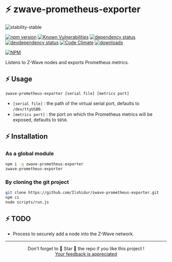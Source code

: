 # ⚡ zwave-prometheus-exporter

![stability-stable](https://img.shields.io/badge/stability-stable-green.svg)

[![npm version][version-badge]][version-url]
[![Known Vulnerabilities][vulnerabilities-badge]][vulnerabilities-url]
[![dependency status][dependency-badge]][dependency-url]
[![devdependency status][devdependency-badge]][devdependency-url]
[![Code Climate][maintainability-badge]][maintainability-url]
[![downloads][downloads-badge]][downloads-url]

[![NPM][npm-stats-badge]][npm-stats-url]

Listens to Z-Wave nodes and exports Prometheus metrics.

## ⚡ Usage

```bash
zwave-prometheus-exporter [serial file] [metrics port]
```

* `[serial file]` : the path of the virtual serial port, defaults to `/dev/ttyUSB0`.
* `[metrics port]` : the port on which the Prometheus metrics will be exposed, defaults to `9850`.

## ⚡ Installation

### As a global module

```bash
npm i -g zwave-prometheus-exporter
zwave-prometheus-exporter
```

### By cloning the git project

```bash
git clone https://github.com/Ilshidur/zwave-prometheus-exporter.git
npm ci
node scripts/run.js
```

## ⚡ TODO

* Process to securely add a node into the Z-Wave network.

<hr/>

<p align="center">
  Don't forget to 🌟 Star 🌟 the repo if you like this project !<br/>
  <a href="https://github.com/Ilshidur/zwave-prometheus-exporter/issues/new">Your feedback is appreciated</a>
</p>

[version-badge]: https://img.shields.io/npm/v/zwave-prometheus-exporter.svg
[version-url]: https://www.npmjs.com/package/zwave-prometheus-exporter
[vulnerabilities-badge]: https://snyk.io/test/npm/zwave-prometheus-exporter/badge.svg
[vulnerabilities-url]: https://snyk.io/test/npm/zwave-prometheus-exporter
[dependency-badge]: https://david-dm.org/ilshidur/zwave-prometheus-exporter.svg
[dependency-url]: https://david-dm.org/ilshidur/zwave-prometheus-exporter
[devdependency-badge]: https://david-dm.org/ilshidur/zwave-prometheus-exporter/dev-status.svg
[devdependency-url]: https://david-dm.org/ilshidur/zwave-prometheus-exporter#info=devDependencies
[build-badge]: https://travis-ci.org/Ilshidur/zwave-prometheus-exporter.svg
[build-url]: https://travis-ci.org/Ilshidur/zwave-prometheus-exporter
[maintainability-badge]: https://api.codeclimate.com/v1/badges/1460cc66adbf6478806d/maintainability
[maintainability-url]: https://codeclimate.com/github/Ilshidur/zwave-prometheus-exporter/maintainability
[downloads-badge]: https://img.shields.io/npm/dt/zwave-prometheus-exporter.svg
[downloads-url]: https://www.npmjs.com/package/zwave-prometheus-exporter
[npm-stats-badge]: https://nodei.co/npm/zwave-prometheus-exporter.png?downloads=true&downloadRank=true
[npm-stats-url]: https://nodei.co/npm/zwave-prometheus-exporter
